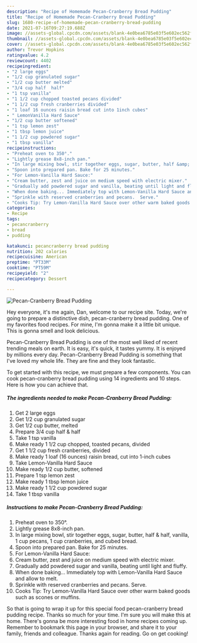 ```yaml
---
description: "Recipe of Homemade Pecan-Cranberry Bread Pudding"
title: "Recipe of Homemade Pecan-Cranberry Bread Pudding"
slug: 1680-recipe-of-homemade-pecan-cranberry-bread-pudding
date: 2021-07-16T09:27:19.688Z
image: //assets-global.cpcdn.com/assets/blank-4e0bea6785e03f5e602ec562f230caae08da540cada707380b4fe1bbebba43da.png
thumbnail: //assets-global.cpcdn.com/assets/blank-4e0bea6785e03f5e602ec562f230caae08da540cada707380b4fe1bbebba43da.png
cover: //assets-global.cpcdn.com/assets/blank-4e0bea6785e03f5e602ec562f230caae08da540cada707380b4fe1bbebba43da.png
author: Trevor Hopkins
ratingvalue: 4.2
reviewcount: 4402
recipeingredient:
- "2 large eggs"
- "1/2 cup granulated sugar"
- "1/2 cup butter melted"
- "3/4 cup half  half"
- "1 tsp vanilla"
- "1 1/2 cup chopped toasted pecans divided"
- "1 1/2 cup fresh cranberries divided"
- "1 loaf 16 ounces raisin bread cut into 1inch cubes"
- " LemonVanilla Hard Sauce"
- "1/2 cup butter softened"
- "1 tsp lemon zest"
- "1 tbsp lemon juice"
- "1 1/2 cup powdered sugar"
- "1 tbsp vanilla"
recipeinstructions:
- "Preheat oven to 350°."
- "Lightly grease 8x8-inch pan."
- "In large mixing bowl, stir together eggs, sugar, butter, half &amp; half, vanilla, 1 cup pecans, 1 cup cranberries, and cubed bread."
- "Spoon into prepared pan. Bake for 25 minutes."
- "For Lemon-Vanilla Hard Sauce:"
- "Cream butter, zest and juice on medium speed with electric mixer."
- "Gradually add powdered sugar and vanilla, beating until light and fluffy."
- "When done baking... Immediately top with Lemon-Vanilla Hard Sauce and allow to melt."
- "Sprinkle with reserved cranberries and pecans.  Serve."
- "Cooks Tip: Try Lemon-Vanilla Hard Sauce over other warm baked goods such as scones or muffins."
categories:
- Recipe
tags:
- pecancranberry
- bread
- pudding

katakunci: pecancranberry bread pudding 
nutrition: 202 calories
recipecuisine: American
preptime: "PT33M"
cooktime: "PT59M"
recipeyield: "2"
recipecategory: Dessert

---
```



![Pecan-Cranberry Bread Pudding](//assets-global.cpcdn.com/assets/blank-4e0bea6785e03f5e602ec562f230caae08da540cada707380b4fe1bbebba43da.png)

Hey everyone, it's me again, Dan, welcome to our recipe site. Today, we're going to prepare a distinctive dish, pecan-cranberry bread pudding. One of my favorites food recipes. For mine, I'm gonna make it a little bit unique. This is gonna smell and look delicious.



Pecan-Cranberry Bread Pudding is one of the most well liked of recent trending meals on earth. It is easy, it's quick, it tastes yummy. It is enjoyed by millions every day. Pecan-Cranberry Bread Pudding is something that I've loved my whole life. They are fine and they look fantastic.


To get started with this recipe, we must prepare a few components. You can cook pecan-cranberry bread pudding using 14 ingredients and 10 steps. Here is how you can achieve that.

<!--inarticleads1-->

##### The ingredients needed to make Pecan-Cranberry Bread Pudding:

1. Get 2 large eggs
1. Get 1/2 cup granulated sugar
1. Get 1/2 cup butter, melted
1. Prepare 3/4 cup half &amp; half
1. Take 1 tsp vanilla
1. Make ready 1 1/2 cup chopped, toasted pecans, divided
1. Get 1 1/2 cup fresh cranberries, divided
1. Make ready 1 loaf (16 ounces) raisin bread, cut into 1-inch cubes
1. Take  Lemon-Vanilla Hard Sauce
1. Make ready 1/2 cup butter, softened
1. Prepare 1 tsp lemon zest
1. Make ready 1 tbsp lemon juice
1. Make ready 1 1/2 cup powdered sugar
1. Take 1 tbsp vanilla




<!--inarticleads2-->

##### Instructions to make Pecan-Cranberry Bread Pudding:

1. Preheat oven to 350°.
1. Lightly grease 8x8-inch pan.
1. In large mixing bowl, stir together eggs, sugar, butter, half &amp; half, vanilla, 1 cup pecans, 1 cup cranberries, and cubed bread.
1. Spoon into prepared pan. Bake for 25 minutes.
1. For Lemon-Vanilla Hard Sauce:
1. Cream butter, zest and juice on medium speed with electric mixer.
1. Gradually add powdered sugar and vanilla, beating until light and fluffy.
1. When done baking... Immediately top with Lemon-Vanilla Hard Sauce and allow to melt.
1. Sprinkle with reserved cranberries and pecans.  Serve.
1. Cooks Tip: Try Lemon-Vanilla Hard Sauce over other warm baked goods such as scones or muffins.




So that is going to wrap it up for this special food pecan-cranberry bread pudding recipe. Thanks so much for your time. I'm sure you will make this at home. There's gonna be more interesting food in home recipes coming up. Remember to bookmark this page in your browser, and share it to your family, friends and colleague. Thanks again for reading. Go on get cooking!
